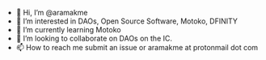 - 👋 Hi, I’m @aramakme
- 👀 I’m interested in DAOs, Open Source Software, Motoko, DFINITY
- 🌱 I’m currently learning Motoko
- 💞️ I’m looking to collaborate on DAOs on the IC.
- 📫 How to reach me submit an issue or aramakme at protonmail dot com

<!---
aramakme/aramakme is a ✨ special ✨ repository because its `README.md` (this file) appears on your GitHub profile.
You can click the Preview link to take a look at your changes.
--->

